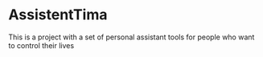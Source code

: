 # AssistentTima
This is a project with a set of personal assistant tools for people who want to control their lives
